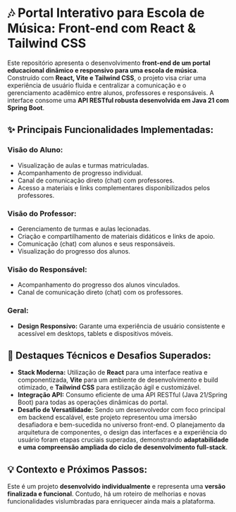 # 🎶 Portal Interativo para Escola de Música: Front-end com React & Tailwind CSS

Este repositório apresenta o desenvolvimento **front-end de um portal educacional dinâmico e responsivo para uma escola de música**. Construído com **React, Vite e Tailwind CSS**, o projeto visa criar uma experiência de usuário fluida e centralizar a comunicação e o gerenciamento acadêmico entre alunos, professores e responsáveis. A interface consome uma **API RESTful robusta desenvolvida em Java 21 com Spring Boot**.

## ✨ Principais Funcionalidades Implementadas:

### Visão do Aluno:
* Visualização de aulas e turmas matriculadas.
* Acompanhamento de progresso individual.
* Canal de comunicação direto (chat) com professores.
* Acesso a materiais e links complementares disponibilizados pelos professores.

### Visão do Professor:
* Gerenciamento de turmas e aulas lecionadas.
* Criação e compartilhamento de materiais didáticos e links de apoio.
* Comunicação (chat) com alunos e seus responsáveis.
* Visualização do progresso dos alunos.

### Visão do Responsável:
* Acompanhamento do progresso dos alunos vinculados.
* Canal de comunicação direto (chat) com os professores.

### Geral:
* **Design Responsivo:** Garante uma experiência de usuário consistente e acessível em desktops, tablets e dispositivos móveis.

## 🚀 Destaques Técnicos e Desafios Superados:

* **Stack Moderna:** Utilização de **React** para uma interface reativa e componentizada, **Vite** para um ambiente de desenvolvimento e build otimizado, e **Tailwind CSS** para estilização ágil e customizável.
* **Integração API:** Consumo eficiente de uma API RESTful (Java 21/Spring Boot) para todas as operações dinâmicas do portal.
* **Desafio de Versatilidade:** Sendo um desenvolvedor com foco principal em backend escalável, este projeto representou uma imersão desafiadora e bem-sucedida no universo front-end. O planejamento da arquitetura de componentes, o design das interfaces e a experiência do usuário foram etapas cruciais superadas, demonstrando **adaptabilidade e uma compreensão ampliada do ciclo de desenvolvimento full-stack**.

## 💡 Contexto e Próximos Passos:

Este é um projeto **desenvolvido individualmente** e representa uma **versão finalizada e funcional**. Contudo, há um roteiro de melhorias e novas funcionalidades vislumbradas para enriquecer ainda mais a plataforma.
